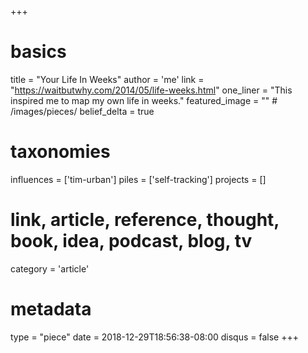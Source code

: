 +++
# basics
title     		 = "Your Life In Weeks"
author    		 = 'me'
link      		 = "https://waitbutwhy.com/2014/05/life-weeks.html"
one_liner 		 = "This inspired me to map my own life in weeks."
featured_image = "" # /images/pieces/
belief_delta	 = true

# taxonomies
influences		 = ['tim-urban']
piles     		 = ['self-tracking']
projects			 = []

# link, article, reference, thought, book, idea, podcast, blog, tv
category  		 = 'article'

# metadata
type	    		 = "piece"
date      		 = 2018-12-29T18:56:38-08:00
disqus    		 = false
+++


